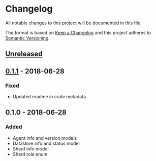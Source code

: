 # Changelog
All notable changes to this project will be documented in this file.

The format is based on [Keep a Changelog](http://keepachangelog.com/en/1.0.0/)
and this project adheres to [Semantic Versioning](http://semver.org/spec/v2.0.0.html).

## [Unreleased]

## [0.1.1] - 2018-06-28
### Fixed
- Updated readme in crate metadata

## 0.1.0 - 2018-06-28
### Added
- Agent info and version models
- Datastore info and status model
- Shard info model
- Shard role enum


[Unreleased]: https://github.com/replicante-io/common/compare/v0.1.1...HEAD
[0.1.1]: https://github.com/replicante-io/common/compare/v0.1.0...v0.1.1
